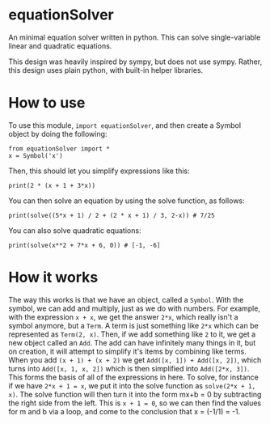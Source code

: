 equationSolver
==============

An minimal equation solver written in python. This can solve single-variable linear and quadratic equations.

This design was heavily inspired by sympy, but does not use sympy. Rather, this design uses plain python, with built-in helper libraries.


How to use
==========

To use this module, `import equationSolver`, and then create a Symbol object by doing the following:

```
from equationSolver import *
x = Symbol('x') 
```

Then, this should let you simplify expressions like this:

``` print(2 * (x + 1 + 3*x)) ```

You can then solve an equation by using the solve function, as follows:

```print(solve((5*x + 1) / 2 + (2 * x + 1) / 3, 2-x)) # 7/25```

You can also solve quadratic equations:

```
print(solve(x**2 + 7*x + 6, 0)) # [-1, -6]
```

How it works
============

The way this works is that we have an object, called a `Symbol`. With the symbol, we can add and multiply, just as we do with numbers. For example, with the expression `x + x`, we get the answer `2*x`,
which really isn't a symbol anymore, but a `Term`. A term is just something like `2*x` which can be represented as `Term(2, x)`. Then, if we add something like `2` to it, we get a new object called an `Add`. The add can have infinitely many things in it, but on creation, it will attempt to simplify it's items by combining like terms. When you add `(x + 1) + (x + 2)` we get `Add([x, 1]) + Add([x, 2])`, which turns into `Add([x, 1, x, 2])` which is then simplified into `Add([2*x, 3])`. This forms the basis of all of the expressions in here. 
	To solve, for instance if we have `2*x + 1 = x`, we put it into the solve function as `solve(2*x + 1, x)`. The solve function will then turn it into the form mx+b = 0 by subtracting the right side from the left. This is `x + 1 = 0`, so we can then find the values for m and b via a loop, and come to the conclusion that x = (-1/1) = -1. 